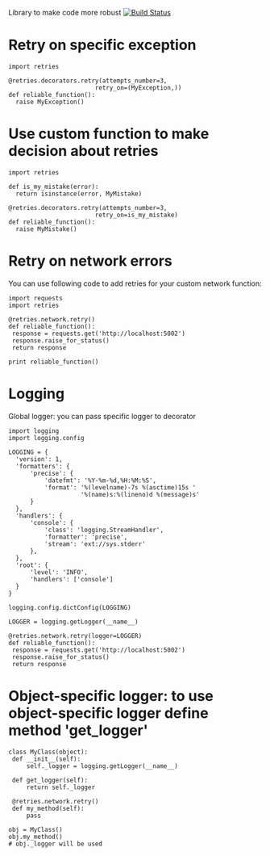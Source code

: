 Library to make code more robust
[![Build Status](https://travis-ci.org/sbunatyan/retrylib.svg?branch=master)](https://travis-ci.org/sbunatyan/retrylib)

# Retry on specific exception

    import retries

    @retries.decorators.retry(attempts_number=3,
                            retry_on=(MyException,))
    def reliable_function():
      raise MyException()


# Use custom function to make decision about retries


    import retries

    def is_my_mistake(error):
      return isinstance(error, MyMistake)

    @retries.decorators.retry(attempts_number=3,
                            retry_on=is_my_mistake)
    def reliable_function():
      raise MyMistake()


# Retry on network errors


You can use following code to add retries for your custom network
function:

    import requests
    import retries

    @retries.network.retry()
    def reliable_function():
     response = requests.get('http://localhost:5002')
     response.raise_for_status()
     return response

    print reliable_function()


# Logging


Global logger: you can pass specific logger to decorator

    import logging
    import logging.config

    LOGGING = {
      'version': 1,
      'formatters': {
          'precise': {
              'datefmt': '%Y-%m-%d,%H:%M:%S',
              'format': '%(levelname)-7s %(asctime)15s '
                        '%(name)s:%(lineno)d %(message)s'
          }
      },
      'handlers': {
          'console': {
              'class': 'logging.StreamHandler',
              'formatter': 'precise',
              'stream': 'ext://sys.stderr'
          },
      },
      'root': {
          'level': 'INFO',
          'handlers': ['console']
      }
    }

    logging.config.dictConfig(LOGGING)

    LOGGER = logging.getLogger(__name__)

    @retries.network.retry(logger=LOGGER)
    def reliable_function():
     response = requests.get('http://localhost:5002')
     response.raise_for_status()
     return response


# Object-specific logger: to use object-specific logger define method 'get_logger'

    class MyClass(object):
     def __init__(self):
         self._logger = logging.getLogger(__name__)

     def get_logger(self):
         return self._logger

     @retries.network.retry()
     def my_method(self):
         pass

    obj = MyClass()
    obj.my_method()
    # obj._logger will be used
